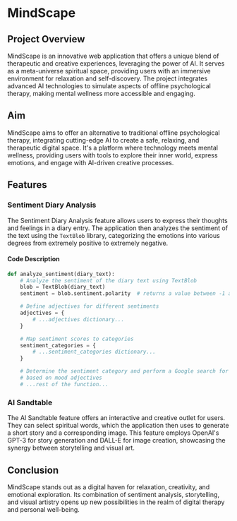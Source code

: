 # MindScape

## Project Overview

MindScape is an innovative web application that offers a unique blend of therapeutic and creative experiences, leveraging the power of AI. It serves as a meta-universe spiritual space, providing users with an immersive environment for relaxation and self-discovery. The project integrates advanced AI technologies to simulate aspects of offline psychological therapy, making mental wellness more accessible and engaging.

## Aim

MindScape aims to offer an alternative to traditional offline psychological therapy, integrating cutting-edge AI to create a safe, relaxing, and therapeutic digital space. It's a platform where technology meets mental wellness, providing users with tools to explore their inner world, express emotions, and engage with AI-driven creative processes.

## Features

### Sentiment Diary Analysis

The Sentiment Diary Analysis feature allows users to express their thoughts and feelings in a diary entry. The application then analyzes the sentiment of the text using the `TextBlob` library, categorizing the emotions into various degrees from extremely positive to extremely negative.

#### Code Description

```python
def analyze_sentiment(diary_text):
    # Analyze the sentiment of the diary text using TextBlob
    blob = TextBlob(diary_text)
    sentiment = blob.sentiment.polarity  # returns a value between -1 and 1

    # Define adjectives for different sentiments
    adjectives = {
        # ...adjectives dictionary...
    }

    # Map sentiment scores to categories
    sentiment_categories = {
        # ...sentiment_categories dictionary...
    }

    # Determine the sentiment category and perform a Google search for music
    # based on mood adjectives
    # ...rest of the function...
```

### AI Sandtable
The AI Sandtable feature offers an interactive and creative outlet for users. They can select spiritual words, which the application then uses to generate a short story and a corresponding image. This feature employs OpenAI's GPT-3 for story generation and DALL-E for image creation, showcasing the synergy between storytelling and visual art.

## Conclusion

MindScape stands out as a digital haven for relaxation, creativity, and emotional exploration. Its combination of sentiment analysis, storytelling, and visual artistry opens up new possibilities in the realm of digital therapy and personal well-being.
